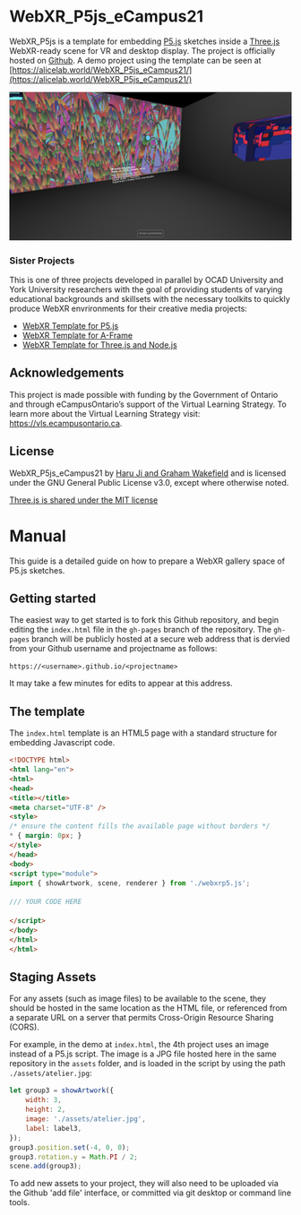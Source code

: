# WebXR_P5js_eCampus21

WebXR_P5js is a template for embedding [P5.js](https://p5js.org/) sketches inside a [Three.js](https://threejs.org/) WebXR-ready scene for VR and desktop display. The project is officially hosted on [Github](https://github.com/worldmaking/WebXR_P5js_eCampus21). A demo project using the template can be seen at [https://alicelab.world/WebXR_P5js_eCampus21/](https://alicelab.world/WebXR_P5js_eCampus21/)  

![demo gallery](./assets/webxr02.png)

### Sister Projects

This is one of three projects developed in parallel by OCAD University and York University researchers with the goal of providing students of varying educational backgrounds and skillsets with the necessary toolkits to quickly produce WebXR envrironments for their creative media projects:

- [WebXR Template for P5.js](https://github.com/worldmaking/WebXR_P5js_eCampus21)
- [WebXR Template for A-Frame](https://github.com/ocadwebxr/ocadu-open-webxr)
- [WebXR Template for Three.js and Node.js](https://github.com/worldmaking/WebXRNodeLab_eCampus21)

## Acknowledgements

This project is made possible with funding by the Government of Ontario and through eCampusOntario’s support of the Virtual Learning Strategy. To learn more about the Virtual Learning Strategy visit: https://vls.ecampusontario.ca.

## License

WebXR_P5js_eCampus21 by [Haru Ji and Graham Wakefield](https://artificialnature.net) and is licensed under the GNU General Public License v3.0, except where otherwise noted.

[Three.js is shared under the MIT license](https://github.com/mrdoob/three.js/blob/dev/LICENSE)

# Manual

This guide is a detailed guide on how to prepare a WebXR gallery space of P5.js sketches. 

## Getting started

The easiest way to get started is to fork this Github repository, and begin editing the `index.html` file in the `gh-pages` branch of the repository. The `gh-pages` branch will be publicly hosted at a secure web address that is dervied from your Github username and projectname as follows:

`https://<username>.github.io/<projectname>`

It may take a few minutes for edits to appear at this address. 

## The template

The `index.html` template is an HTML5 page with a standard structure for embedding Javascript code. 

```html
<!DOCTYPE html>
<html lang="en">
<html>
<head>
<title></title>
<meta charset="UTF-8" />
<style>
/* ensure the content fills the available page without borders */
* { margin: 0px; }
</style>
</head>
<body>
<script type="module">
import { showArtwork, scene, renderer } from './webxrp5.js';

/// YOUR CODE HERE

</script>
</body>
</html>
</html>
```

## Staging Assets

For any assets (such as image files) to be available to the scene, they should be hosted in the same location as the HTML file, or referenced from a separate URL on a server that permits Cross-Origin Resource Sharing (CORS).

For example, in the demo at `index.html`, the 4th project uses an image instead of a P5.js script. The image is a JPG file hosted here in the same repository in the `assets` folder, and is loaded in the script by using the path `./assets/atelier.jpg`:

```javascript
let group3 = showArtwork({
	width: 3,
	height: 2,
	image: './assets/atelier.jpg',
	label: label3,
});
group3.position.set(-4, 0, 0);
group3.rotation.y = Math.PI / 2;
scene.add(group3);
```

To add new assets to your project, they will also need to be uploaded via the Github 'add file' interface, or committed via git desktop or command line tools.
